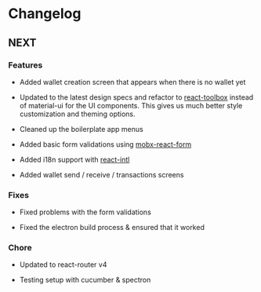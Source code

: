 Changelog
=========

## NEXT

### Features

- Added wallet creation screen that appears when there is no wallet yet

- Updated to the latest design specs and refactor to 
[react-toolbox](http://react-toolbox.com/) instead of
material-ui for the UI components. This gives us much better style 
customization and theming options.

- Cleaned up the boilerplate app menus

- Added basic form validations using [mobx-react-form](https://github.com/foxhound87/mobx-react-form)

- Added i18n support with [react-intl](https://github.com/yahoo/react-intl)

- Added wallet send / receive / transactions screens

### Fixes

- Fixed problems with the form validations

- Fixed the electron build process & ensured that it worked

### Chore

- Updated to react-router v4

- Testing setup with cucumber & spectron
